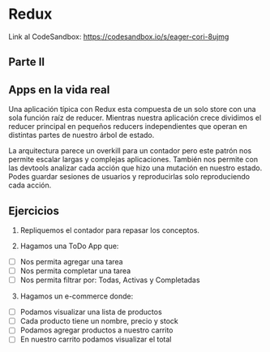 # Redux

Link al CodeSandbox: https://codesandbox.io/s/eager-cori-8ujmg

## Parte II

## Apps en la vida real

Una aplicación típica con Redux esta compuesta de un solo store con una sola función raíz de reducer. Mientras nuestra aplicación crece dividimos el reducer principal en pequeños reducers independientes que operan en distintas partes de nuestro árbol de estado.

La arquitectura parece un overkill para un contador pero este patrón nos permite escalar largas y complejas aplicaciones.
También nos permite con las devtools analizar cada acción que hizo una mutación en nuestro estado.
Podes guardar sesiones de usuarios y reproducirlas solo reproduciendo cada acción.

## Ejercicios

1. Repliquemos el contador para repasar los conceptos.

2. Hagamos una ToDo App que:

- [ ] Nos permita agregar una tarea
- [ ] Nos permita completar una tarea
- [ ] Nos permita filtrar por: Todas, Activas y Completadas

3. Hagamos un e-commerce donde:

- [ ] Podamos visualizar una lista de productos
- [ ] Cada producto tiene un nombre, precio y stock
- [ ] Podamos agregar productos a nuestro carrito
- [ ] En nuestro carrito podamos visualizar el total
